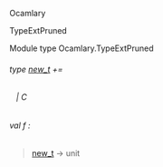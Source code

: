 Ocamlary

TypeExtPruned

Module type Ocamlary.TypeExtPruned

<a id="extension-decl-C"></a>

###### type [new_t](Ocamlary.md#type-new_t) +=

<a id="extension-C"></a>

######    | C

<a id="val-f"></a>

###### val f :

> [new_t](Ocamlary.md#type-new_t) -> unit
